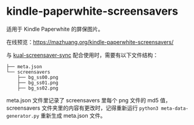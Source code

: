 # kindle-paperwhite-screensavers

适用于 Kindle Paperwhite 的屏保图片。

在线预览：<https://mazhuang.org/kindle-paperwhite-screensavers/>

与 [kual-screensaver-sync](https://github.com/mzlogin/kual-screensaver-sync) 配合使用时，需要有以下文件结构：

```
├── meta.json
└── screensavers
    ├── bg_ss00.png
    ├── bg_ss01.png
    ├── bg_ss02.png
```

meta.json 文件里记录了 screensavers 里每个 png 文件的 md5 值，screensavers 文件夹里的内容有更改时，记得重新运行 `python3 meta-data-generator.py` 重新生成 meta.json 文件。
